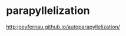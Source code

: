 # parapyllelization

[http:joeyfernau.github.io/autoparapyllelization/](http:joeyfernau.github.io/autoparapyllelization/)

